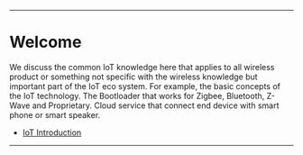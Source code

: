 ********
# Welcome

We discuss the common IoT knowledge here that applies to all wireless product or something not specific with the wireless knowledge but important part of the IoT eco system. For example, the basic concepts of the IoT technology. The Bootloader that works for Zigbee, Bluetooth, Z-Wave and Proprietary. Cloud service that connect end device with smart phone or smart speaker. 

* [IoT Introduction](IoT-Introduction)


********
